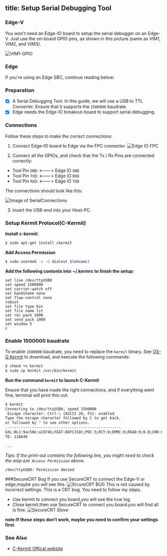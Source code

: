 title: Setup Serial Debugging Tool
---

### Edge-V
You won't need an Edge-IO board to setup the serial debugger on an Edge-V. Just use the on-board GPIO pins, as shown in this picture (same as VIM1, VIM2, and VIM3).

![VIM1-GPIO](https://docs.OS-Q.com/images/vim1/SerialConnections_3Pin.png)

### Edge
If you're using an Edge SBC, continue reading below:

### Preparation
- [x] A Serial Debugging Tool. In this guide, we will use a USB to TTL Converter. Ensure that it supports the `1500000` baudrate.
- [x] Edge needs the Edge-IO breakout-board to support serial debugging.

### Connections
Follow these steps to make the correct connections:

1) Connect Edge-IO board to Edge via the FPC connector.
![Edge IO FPC](/images/edge/edge_io.gif)

2) Connect all the GPIOs, and check that the Tx / Rx Pins are connected correctly:

  * Tool Pin `GND`: <---> Edge IO `GND`
  * Tool Pin `TXD`: <---> Edge IO `RXD`
  * Tool Pin `RXD`: <---> Edge IO `TXD`

The connections should look like this:

![Image of SerialConnections](/images/edge/SerialConnections_3Pin.png)

3) Insert the USB-end into your Host-PC.

### Setup Kermit Protocol(C-Kermit)
**Install c-kermit:**
```sh
$ sudo apt-get install ckermit
```

**Add Access Permission**
```sh
$ sudo usermod -a -G dialout $(whoami)
```

**Add the following contents into ~/.kermrc to finish the setup:**
```
set line /dev/ttyUSB0
set speed 1500000
set carrier-watch off
set handshake none
set flow-control none
robust
set file type bin
set file name lit
set rec pack 1000
set send pack 1000
set window 5
c
```
### Enable 1500000 baudrate
To enable `1500000` baudrate, you need to replace the `kermit` binary. See [OS-Q Kermit](https://dl.OS-Q.com/Tools/kermit) to download, and execute the following commands:
```sh
$ chmod +x kermit
$ sudo cp kermit /usr/bin/kermit
```

**Run the command `kermit` to launch C-Kermit**

Ensure that you have made the right connections, and if everything went fine, terminal will print this out:
```sh
$ kermit
Connecting to /dev/ttyUSB0, speed 1500000
 Escape character: Ctrl-\ (ASCII 28, FS): enabled
Type the escape character followed by C to get back,
or followed by ? to see other options.
----------------------------------------------------
GXL:BL1:9ac50e:a1974b;FEAT:ADFC318C;POC:3;RCY:0;EMMC:0;READ:0;0.0;CHK:0;
TE: 116640

...

```
*Tips: If the print-out contains the following line, you might need to check the step `Add Access Permission` above.*
```
/dev/ttyUSB0: Permission denied
```
###SecureCRT Bug
If you use SecureCRT to connect the Edge-V or edge,maybe you will see this.
![SrcureCRT BUG](/images/edge/SourceCRT_BUG.png)
This is not caused by incorrect settings. This is a CRT bug. You need to follow my steps.
* Use kermit to connect you board,you will see the true log
* Close kermit,then use SecureCRT to connect you board.you will find all is fine.
![SecureCRT Slove](/images/edge/SourceCRT_BUG_slove.png)

**note:If these steps don't work, maybe you need to confirm your settings first.**

### See Also
* [C-Kermit Offical website](http://www.columbia.edu/kermit/index.html)
